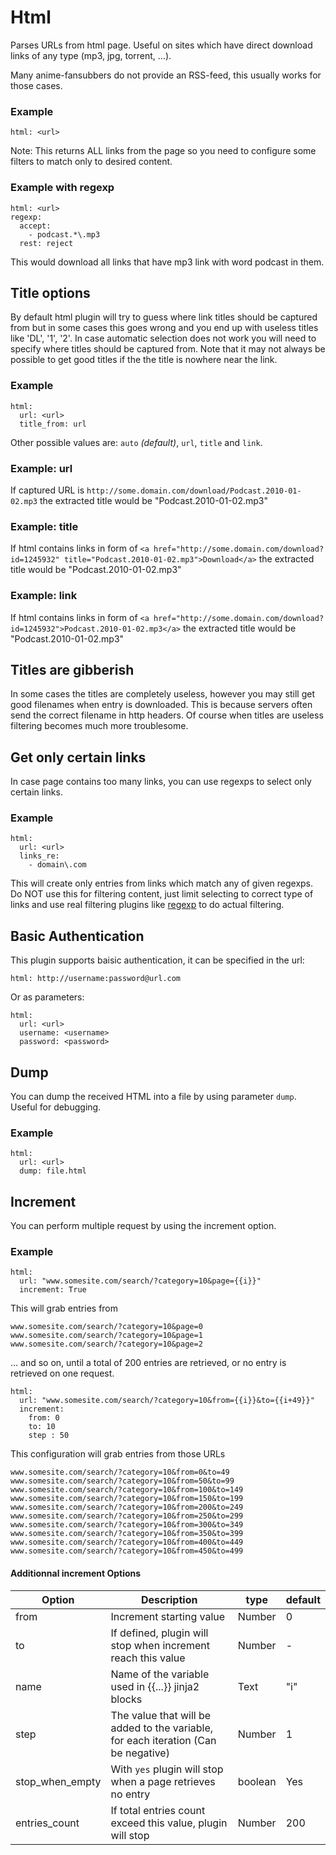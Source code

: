 # Html
Parses URLs from html page. Useful on sites which have direct download links of any type (mp3, jpg, torrent, ...).

Many anime-fansubbers do not provide an RSS-feed, this usually works for those cases.

### Example
```
html: <url>
```

Note: This returns ALL links from the page so you need to configure some filters to match only to desired content.

### Example with regexp
```
html: <url>
regexp:
  accept:
    - podcast.*\.mp3
  rest: reject
```

This would download all links that have mp3 link with word podcast in them.

## Title options
By default html plugin will try to guess where link titles should be captured from but in some cases this goes wrong and you end up with useless titles like 'DL', '1', '2'. In case automatic selection does not work you will need to specify where titles should be captured from. Note that it may not always be possible to get good titles if the the title is nowhere near the link.

### Example
```
html:
  url: <url>
  title_from: url
```

Other possible values are: `auto` *(default)*, `url`, `title` and `link`. 

### Example: url
If captured URL is `http://some.domain.com/download/Podcast.2010-01-02.mp3` the extracted title would be "Podcast.2010-01-02.mp3"

### Example: title
If html contains links in form of `<a href="http://some.domain.com/download?id=1245932" title="Podcast.2010-01-02.mp3">Download</a>` the extracted title would be "Podcast.2010-01-02.mp3"

### Example: link
If html contains links in form of `<a href="http://some.domain.com/download?id=1245932">Podcast.2010-01-02.mp3</a>` the extracted title would be "Podcast.2010-01-02.mp3"

## Titles are gibberish
In some cases the titles are completely useless, however you may still get good filenames when entry is downloaded. This is because servers often send the correct filename in http headers. Of course when titles are useless filtering becomes much more troublesome.

## Get only certain links
In case page contains too many links, you can use regexps to select only certain links.

### Example
```
html:
  url: <url>
  links_re:
    - domain\.com
```

This will create only entries from links which match any of given regexps. Do NOT use this for filtering content, just limit selecting to correct type of links and use real filtering plugins like [regexp](/Plugins/regexp) to do actual filtering.

## Basic Authentication
This plugin supports baisic authentication, it can be specified in the url:

```
html: http://username:password@url.com
```

Or as parameters:

```
html:
  url: <url>
  username: <username>
  password: <password>
```

## Dump
You can dump the received HTML into a file by using parameter `dump`. Useful for debugging.

### Example
```
html:
  url: <url>
  dump: file.html
```

## Increment
You can perform multiple request by using the increment option.

### Example
```
html:
  url: "www.somesite.com/search/?category=10&page={{i}}"
  increment: True
```

This will grab entries from 

```
www.somesite.com/search/?category=10&page=0
www.somesite.com/search/?category=10&page=1
www.somesite.com/search/?category=10&page=2
```

... and so on, until a total of 200 entries are retrieved, or no entry is retrieved on one request.

```
html:
  url: "www.somesite.com/search/?category=10&from={{i}}&to={{i+49}}"
  increment: 
    from: 0
    to: 10
    step : 50
```

This configuration will grab entries from those URLs

```
www.somesite.com/search/?category=10&from=0&to=49
www.somesite.com/search/?category=10&from=50&to=99
www.somesite.com/search/?category=10&from=100&to=149
www.somesite.com/search/?category=10&from=150&to=199
www.somesite.com/search/?category=10&from=200&to=249
www.somesite.com/search/?category=10&from=250&to=299
www.somesite.com/search/?category=10&from=300&to=349
www.somesite.com/search/?category=10&from=350&to=399
www.somesite.com/search/?category=10&from=400&to=449
www.somesite.com/search/?category=10&from=450&to=499
```

#### Additionnal increment Options

| **Option** | **Description** | **type** | **default** |
| --- | --- | --- | --- |
| from | Increment starting value | Number | 0 |
| to | If defined, plugin will stop when increment reach this value | Number | - |
| name | Name of the variable used in {{...}} jinja2 blocks | Text | "i" |
| step | The value that will be added to the variable, for each iteration (Can be negative) | Number | 1 |
| stop_when_empty | With `yes` plugin will stop when a page retrieves no entry | boolean | Yes |
|entries_count|If total entries count exceed this value, plugin will stop|Number|200|
